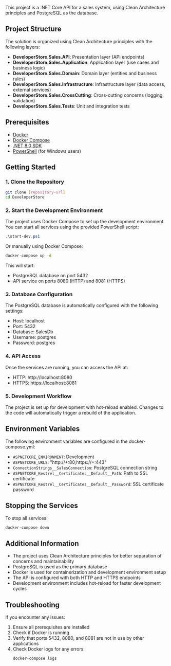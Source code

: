This project is a .NET Core API for a sales system, using Clean Architecture principles and PostgreSQL as the database.

## Project Structure

The solution is organized using Clean Architecture principles with the following layers:

- **DeveloperStore.Sales.API**: Presentation layer (API endpoints)
- **DeveloperStore.Sales.Application**: Application layer (use cases and business logic)
- **DeveloperStore.Sales.Domain**: Domain layer (entities and business rules)
- **DeveloperStore.Sales.Infrastructure**: Infrastructure layer (data access, external services)
- **DeveloperStore.Sales.CrossCutting**: Cross-cutting concerns (logging, validation)
- **DeveloperStore.Sales.Tests**: Unit and integration tests

## Prerequisites

- [Docker](https://www.docker.com/get-docker)
- [Docker Compose](https://docs.docker.com/compose/install/)
- [.NET 8.0 SDK](https://dotnet.microsoft.com/download/dotnet/8.0)
- [PowerShell](https://docs.microsoft.com/en-us/powershell/scripting/install/installing-powershell) (for Windows users)

## Getting Started

### 1. Clone the Repository

```bash
git clone [repository-url]
cd DeveloperStore
```

### 2. Start the Development Environment

The project uses Docker Compose to set up the development environment. You can start all services using the provided PowerShell script:

```powershell
.\start-dev.ps1
```

Or manually using Docker Compose:

```bash
docker-compose up -d
```

This will start:
- PostgreSQL database on port 5432
- API service on ports 8080 (HTTP) and 8081 (HTTPS)

### 3. Database Configuration

The PostgreSQL database is automatically configured with the following settings:
- Host: localhost
- Port: 5432
- Database: SalesDb
- Username: postgres
- Password: postgres

### 4. API Access

Once the services are running, you can access the API at:
- HTTP: http://localhost:8080
- HTTPS: https://localhost:8081

### 5. Development Workflow

The project is set up for development with hot-reload enabled. Changes to the code will automatically trigger a rebuild of the application.

## Environment Variables

The following environment variables are configured in the docker-compose.yml:

- `ASPNETCORE_ENVIRONMENT`: Development
- `ASPNETCORE_URLS`: "http://+:80;https://+:443"
- `ConnectionStrings__SalesConnection`: PostgreSQL connection string
- `ASPNETCORE_Kestrel__Certificates__Default__Path`: Path to SSL certificate
- `ASPNETCORE_Kestrel__Certificates__Default__Password`: SSL certificate password

## Stopping the Services

To stop all services:

```bash
docker-compose down
```

## Additional Information

- The project uses Clean Architecture principles for better separation of concerns and maintainability
- PostgreSQL is used as the primary database
- Docker is used for containerization and development environment setup
- The API is configured with both HTTP and HTTPS endpoints
- Development environment includes hot-reload for faster development cycles

## Troubleshooting

If you encounter any issues:

1. Ensure all prerequisites are installed
2. Check if Docker is running
3. Verify that ports 5432, 8080, and 8081 are not in use by other applications
4. Check Docker logs for any errors:
   ```bash
   docker-compose logs
   ```
 